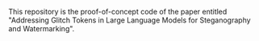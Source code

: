 This repository is the proof-of-concept code of the paper entitled "Addressing Glitch Tokens in Large Language Models for Steganography and Watermarking".

